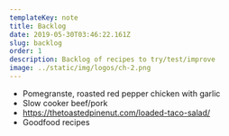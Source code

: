 ```yaml
---
templateKey: note
title: Backlog
date: 2019-05-30T03:46:22.161Z
slug: backlog
order: 1
description: Backlog of recipes to try/test/improve
image: ../static/img/logos/ch-2.png
---
```


- Pomegranste, roasted red pepper chicken with garlic
- Slow cooker beef/pork
- https://thetoastedpinenut.com/loaded-taco-salad/
- Goodfood recipes

